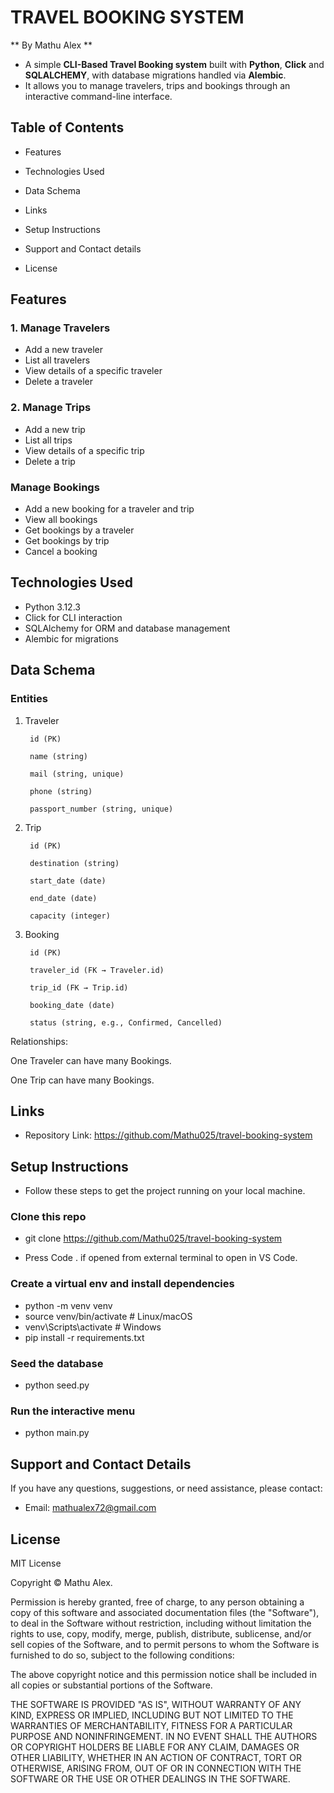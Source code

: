 # TRAVEL BOOKING SYSTEM

** By Mathu Alex **

- A simple **CLI-Based Travel Booking system** built with **Python**, **Click** and **SQLALCHEMY**, with database migrations handled via **Alembic**. 
- It allows you to manage travelers, trips and bookings through an interactive command-line interface.


## Table of Contents

- Features

- Technologies Used

- Data Schema

- Links

- Setup Instructions

- Support and Contact details

- License

## Features

### 1. Manage Travelers

- Add a new traveler
- List all travelers
- View details of a specific traveler
- Delete a traveler

### 2. Manage Trips

- Add a new trip
- List all trips
- View details of a specific trip
- Delete a trip

### Manage Bookings

- Add a new booking for a traveler and trip
- View all bookings
- Get bookings by a traveler
- Get bookings by trip
- Cancel a booking

## Technologies Used

- Python 3.12.3
- Click for CLI interaction
- SQLAlchemy for ORM and database management
- Alembic for migrations

## Data Schema

### Entities

1. Traveler

        id (PK)

        name (string)

        mail (string, unique)

        phone (string)

        passport_number (string, unique)

2. Trip

        id (PK)

        destination (string)

        start_date (date)

        end_date (date)

        capacity (integer)

3. Booking

        id (PK)

        traveler_id (FK → Traveler.id)

        trip_id (FK → Trip.id)

        booking_date (date)

        status (string, e.g., Confirmed, Cancelled)

Relationships:

One Traveler can have many Bookings.

One Trip can have many Bookings.

## Links

- Repository Link: https://github.com/Mathu025/travel-booking-system


## Setup Instructions

- Follow these steps to get the project running on your local machine.

### Clone this repo

- git clone <https://github.com/Mathu025/travel-booking-system>

- Press Code . if opened from external terminal to open in VS Code.

### Create a virtual env and install dependencies

- python -m venv venv
- source venv/bin/activate   # Linux/macOS
- venv\Scripts\activate      # Windows
- pip install -r requirements.txt

### Seed the database

- python seed.py

### Run the interactive menu

- python main.py

## Support and Contact Details

If you have any questions, suggestions, or need assistance, please contact:

- Email: <mathualex72@gmail.com>

## License

MIT License

Copyright &copy; Mathu Alex.

Permission is hereby granted, free of charge, to any person obtaining a copy of this software and associated documentation files (the "Software"), to deal in the Software without restriction, including without limitation the rights to use, copy, modify, merge, publish, distribute, sublicense, and/or sell copies of the Software, and to permit persons to whom the Software is furnished to do so, subject to the following conditions:

The above copyright notice and this permission notice shall be included in all copies or substantial portions of the Software.

THE SOFTWARE IS PROVIDED "AS IS", WITHOUT WARRANTY OF ANY KIND, EXPRESS OR IMPLIED, INCLUDING BUT NOT LIMITED TO THE WARRANTIES OF MERCHANTABILITY, FITNESS FOR A PARTICULAR PURPOSE AND NONINFRINGEMENT. IN NO EVENT SHALL THE AUTHORS OR COPYRIGHT HOLDERS BE LIABLE FOR ANY CLAIM, DAMAGES OR OTHER LIABILITY, WHETHER IN AN ACTION OF CONTRACT, TORT OR OTHERWISE, ARISING FROM, OUT OF OR IN CONNECTION WITH THE SOFTWARE OR THE USE OR OTHER DEALINGS IN THE SOFTWARE.